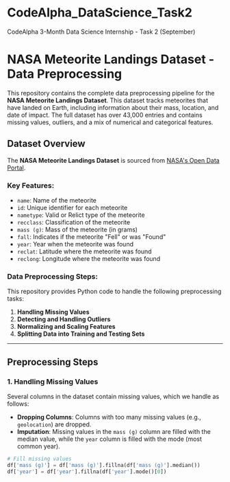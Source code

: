 # CodeAlpha_DataScience_Task2
CodeAlpha 3-Month Data Science Internship - Task 2 (September)

# NASA Meteorite Landings Dataset - Data Preprocessing

This repository contains the complete data preprocessing pipeline for the **NASA Meteorite Landings Dataset**. This dataset tracks meteorites that have landed on Earth, including information about their mass, location, and date of impact. The full dataset has over 43,000 entries and contains missing values, outliers, and a mix of numerical and categorical features.

## Dataset Overview

The **NASA Meteorite Landings Dataset** is sourced from [NASA's Open Data Portal](https://data.nasa.gov/Space-Science/Meteorite-Landings/gh4g-9sfh).

### Key Features:
- `name`: Name of the meteorite
- `id`: Unique identifier for each meteorite
- `nametype`: Valid or Relict type of the meteorite
- `recclass`: Classification of the meteorite
- `mass (g)`: Mass of the meteorite (in grams)
- `fall`: Indicates if the meteorite "Fell" or was "Found"
- `year`: Year when the meteorite was found
- `reclat`: Latitude where the meteorite was found
- `reclong`: Longitude where the meteorite was found

### Data Preprocessing Steps:
This repository provides Python code to handle the following preprocessing tasks:
1. **Handling Missing Values**
2. **Detecting and Handling Outliers**
3. **Normalizing and Scaling Features**
4. **Splitting Data into Training and Testing Sets**

---

## Preprocessing Steps

### 1. Handling Missing Values
Several columns in the dataset contain missing values, which we handle as follows:
- **Dropping Columns**: Columns with too many missing values (e.g., `geolocation`) are dropped.
- **Imputation**: Missing values in the `mass (g)` column are filled with the median value, while the `year` column is filled with the mode (most common year).

```python
# Fill missing values
df['mass (g)'] = df['mass (g)'].fillna(df['mass (g)'].median())
df['year'] = df['year'].fillna(df['year'].mode()[0])

